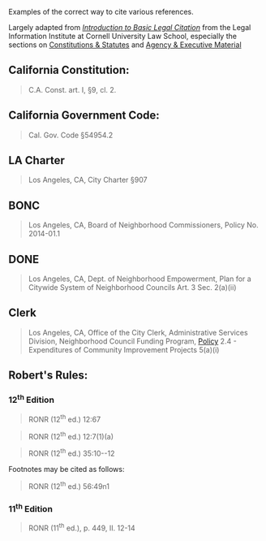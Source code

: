 ---
---

Examples of the correct way to cite various references.

Largely adapted from [*Introduction to Basic Legal
Citation*](https://www.law.cornell.edu/citation/) from the Legal Information
Institute at Cornell University Law School, especially the sections on
[Constitutions & Statutes](https://www.law.cornell.edu/citation/2-300) and
[Agency & Executive Material](https://www.law.cornell.edu/citation/2-400)

## California Constitution:

> C.A. Const. art. I, §9, cl. 2.

## California Government Code:

> Cal. Gov. Code §54954.2

## LA Charter

> Los Angeles, CA, City Charter §907

## BONC

> Los Angeles, CA, Board of Neighborhood Commissioners, Policy No. 2014-01.1

## DONE

> Los Angeles, CA, Dept. of Neighborhood Empowerment, Plan for a Citywide System of Neighborhood Councils Art. 3 Sec. 2(a)(ii)

## Clerk

> Los Angeles, CA, Office of the City Clerk, Administrative Services Division, Neighborhood Council Funding Program, [Policy](https://clerk.lacity.org/sites/g/files/wph606/f/NCFP%20Policies%2007.19.18%20Final.pdf) 2.4 - Expenditures of Community Improvement Projects 5(a)(i)

## Robert's Rules:

### 12<sup>th</sup> Edition

> RONR (12<sup>th</sup>&nbsp;ed.) 12:67

> RONR (12<sup>th</sup>&nbsp;ed.) 12:7(1)(a)

> RONR (12<sup>th</sup>&nbsp;ed.) 35:10--12

Footnotes may be cited as follows:
> RONR (12<sup>th</sup>&nbsp;ed.) 56:49n1

### 11<sup>th</sup> Edition

> RONR (11<sup>th</sup>&nbsp;ed.), p. 449, II. 12-14

